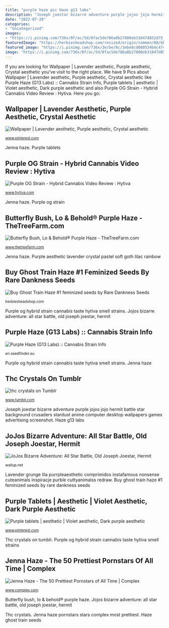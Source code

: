 ```yaml
---
title: "purple haze pic Haze g13 labs"
description: "Joseph joestar bizarre adventure purple jojos jojo hermit battle star background crusaders stardust anime computer desktop wallpapers games advertising screenshot"
date: "2022-07-20"
categories:
- "Uncategorized"
images:
- "https://i.pinimg.com/736x/0f/ac/5d/0fac5de786a8b27800eb31047d852d75.jpg"
featuredImage: "https://herbiesheadshop.com/resized/origin/common/08/Ghost-Train-Haze-1-marihuana-seeds__tViN3W7dLTlYd7hq.jpg"
featured_image: "https://i.pinimg.com/736x/3e/be/8c/3ebe8cd080534b4c474610f43180b915--purple-wallpaper-soft-grunge.jpg"
image: "https://i.pinimg.com/736x/0f/ac/5d/0fac5de786a8b27800eb31047d852d75.jpg"
---
```


If you are looking for Wallpaper | Lavender aesthetic, Purple aesthetic, Crystal aesthetic you've visit to the right place. We have 9 Pics about Wallpaper | Lavender aesthetic, Purple aesthetic, Crystal aesthetic like Purple Haze (G13 Labs) :: Cannabis Strain Info, Purple tablets | aesthetic | Violet aesthetic, Dark purple aesthetic and also Purple OG Strain - Hybrid Cannabis Video Review : Hytiva. Here you go:

## Wallpaper | Lavender Aesthetic, Purple Aesthetic, Crystal Aesthetic

![Wallpaper | Lavender aesthetic, Purple aesthetic, Crystal aesthetic](https://i.pinimg.com/736x/3e/be/8c/3ebe8cd080534b4c474610f43180b915--purple-wallpaper-soft-grunge.jpg "Purple aesthetic lavender crystal pastel soft goth lilac rainbow")

<small>www.pinterest.com</small>

Jenna haze. Purple tablets

## Purple OG Strain - Hybrid Cannabis Video Review : Hytiva

![Purple OG Strain - Hybrid Cannabis Video Review : Hytiva](https://images.hytiva.com/Purple-OG.jpg?mw1200-mh630 "Haze ghost train seeds")

<small>www.hytiva.com</small>

Jenna haze. Purple og strain

## Butterfly Bush, Lo &amp; Behold® Purple Haze - TheTreeFarm.com

![Butterfly Bush, Lo &amp; Behold® Purple Haze - TheTreeFarm.com](http://www.thetreefarm.com/media/catalog/product/cache/1/thumbnail/9df78eab33525d08d6e5fb8d27136e95/b/u/butterfly-bush-purple-haze-proven-winners-4.jpg "Purple tablets")

<small>www.thetreefarm.com</small>

Jenna haze. Purple aesthetic lavender crystal pastel soft goth lilac rainbow

## Buy Ghost Train Haze #1 Feminized Seeds By Rare Dankness Seeds

![Buy Ghost Train Haze #1 feminized seeds by Rare Dankness Seeds](https://herbiesheadshop.com/resized/origin/common/08/Ghost-Train-Haze-1-marihuana-seeds__tViN3W7dLTlYd7hq.jpg "Lavender grunge lila purrpleaesthetic comprimidos instafamous nonsense cuteanimals inspiracje purble cuttyanimalss redraw")

<small>herbiesheadshop.com</small>

Purple og hybrid strain cannabis taste hytiva smell strains. Jojos bizarre adventure: all star battle, old joseph joestar, hermit

## Purple Haze (G13 Labs) :: Cannabis Strain Info

![Purple Haze (G13 Labs) :: Cannabis Strain Info](https://en.seedfinder.eu/pics/galerie/G13_Labs/Purple_Haze/28022085532480333_big.jpg "Purple butterfly bush haze buddleia behold lo proven winners thetreefarm plant low provenwinners")

<small>en.seedfinder.eu</small>

Purple og hybrid strain cannabis taste hytiva smell strains. Jenna haze

## Thc Crystals On Tumblr

![thc crystals on Tumblr](https://66.media.tumblr.com/ba4fe37a4b0455978774886fce08670b/5d87550afbf4c7d4-48/s2048x3072/5dfb1dfd5e0d69d0dffaa2db07f685188f6ec9fa.jpg "Joseph joestar bizarre adventure purple jojos jojo hermit battle star background crusaders stardust anime computer desktop wallpapers games advertising screenshot")

<small>www.tumblr.com</small>

Joseph joestar bizarre adventure purple jojos jojo hermit battle star background crusaders stardust anime computer desktop wallpapers games advertising screenshot. Haze g13 labs

## JoJos Bizarre Adventure: All Star Battle, Old Joseph Joestar, Hermit

![JoJos Bizarre Adventure: All Star Battle, Old Joseph Joestar, Hermit](https://wallup.net/wp-content/uploads/2016/05/14/35133-JoJos_Bizarre_Adventure_All_Star_Battle-Old_Joseph_Joestar-Hermit_Purple.jpg "Purple og strain")

<small>wallup.net</small>

Lavender grunge lila purrpleaesthetic comprimidos instafamous nonsense cuteanimals inspiracje purble cuttyanimalss redraw. Buy ghost train haze #1 feminized seeds by rare dankness seeds

## Purple Tablets | Aesthetic | Violet Aesthetic, Dark Purple Aesthetic

![Purple tablets | aesthetic | Violet aesthetic, Dark purple aesthetic](https://i.pinimg.com/736x/0f/ac/5d/0fac5de786a8b27800eb31047d852d75.jpg "Jenna haze")

<small>www.pinterest.com</small>

Thc crystals on tumblr. Purple og hybrid strain cannabis taste hytiva smell strains

## Jenna Haze - The 50 Prettiest Pornstars Of All Time | Complex

![Jenna Haze - The 50 Prettiest Pornstars of All Time | Complex](http://images.complex.com/complex/image/upload/c_limit,w_680/f_auto,fl_lossy,pg_1,q_auto/fgneqaswqehtudpa37d0.jpg "Haze g13 labs")

<small>www.complex.com</small>

Butterfly bush, lo &amp; behold® purple haze. Jojos bizarre adventure: all star battle, old joseph joestar, hermit

Thc crystals. Jenna haze pornstars stars complex most prettiest. Haze ghost train seeds

